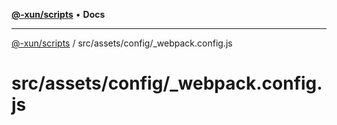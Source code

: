 [**@-xun/scripts**](../../../../README.md) • **Docs**

***

[@-xun/scripts](../../../../README.md) / src/assets/config/\_webpack.config.js

# src/assets/config/\_webpack.config.js
